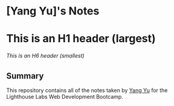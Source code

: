 # [Yang Yu]'s Notes
# This is an H1 header (largest)
###### This is an H6 header (smallest)

## Summary 

This repository contains all of the notes taken by [Yang Yu](https://github.com/nicholasyyu/lighthouse-web-notes) for the Lighthouse Labs Web Development Bootcamp.


